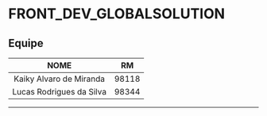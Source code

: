 # FRONT_DEV_GLOBALSOLUTION

## Equipe

|           NOME           |  RM   |
| :----------------------: | :---: |
| Kaiky Alvaro de Miranda  | 98118 |
| Lucas Rodrigues da Silva | 98344 |

---